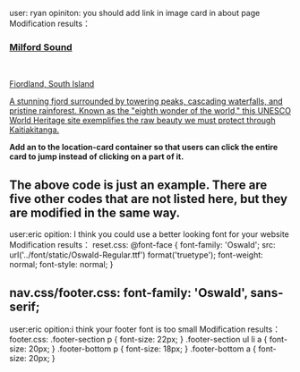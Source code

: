 user: ryan
opiniton: you should add link in image card in about page
Modification results：
        <div class="location-card">
            **<a href="https://en.wikipedia.org/wiki/Milford_Sound" target="_blank">**
                <div class="location-image milford-sound"></div> 
                    <div class="location-content">
                        <h3>Milford Sound</h3>       
                        <p class="location-region">Fiordland, South Island</p>
                        <p class="location-description">A stunning fjord surrounded by towering peaks, cascading waterfalls, and pristine rainforest. Known as the "eighth wonder of the world," this UNESCO World Heritage site exemplifies the raw beauty we must protect through Kaitiakitanga.</p>
                    </div>
            **</a>**
        </div>

**Add an <a> to the location-card container so that users can click the entire card to jump instead of clicking on a part of it.**

**The above code is just an example. There are five other codes that are not listed here, but they are modified in the same way.**
-----------------------------------------------------------------------------
user:eric
opition: I think you could use a better looking font for your website
Modification results：
reset.css:
@font-face {
    font-family: 'Oswald';
    src: url('../font/static/Oswald-Regular.ttf') format('truetype');
    font-weight: normal;
    font-style: normal;
}

nav.css/footer.css:
font-family: 'Oswald', sans-serif;
-----------------------------------------------------------------------------
user:eric
opition:i think your footer font is too small
Modification results：
footer.css:
.footer-section p {
    font-size: 22px;
}
.footer-section ul li a {
    font-size: 20px;
}
.footer-bottom p {
    font-size: 18px;
}
.footer-bottom a {
    font-size: 20px;
}
